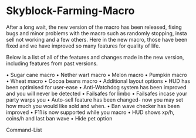 # Skyblock-Farming-Macro

After a long wait, the new version of the macro has been released, fixing bugs and minor problems with the macro such as randomly stopping, insta sell not working and a few others. 
Here in the new macro, those have been fixed and we have improved so many features for quality of life.

Below is a list of all of the features and changes made in the new version, including features from past versions.

• Sugar cane macro
• Nether wart macro
• Melon macro
• Pumpkin macro 
• Wheat macro 
• Cocoa beans macro
• Additional layout options
• HUD has been optimised for user-ease
• Anti-Watchdog system has been improved and you will never be detected
• Failsafes for limbo 
• Failsafes incase your party warps you
• Auto-sell feature has been changed- now you may set how much you would like sold and when.
• Ban wave checker has been improved
• F11 is now supported while you macro
• HUD shows xp/h, coins/h and last ban wave
• Hide pet option 



Command-List 

